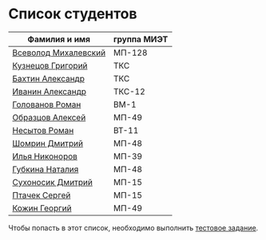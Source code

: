 ﻿# Список студентов

| Фамилия и имя | группа МИЭТ |
| ------ | ------ |
| [Всеволод Михалевский](https://www.facebook.com/vs.mix.5) | МП-128 |
| [Кузнецов Григорий](https://vk.com/ciscomiet) | ТКС |
| [Бахтин Александр](https://vk.com/ciscomiet) | ТКС |
| [Иванин Александр](https://vk.com/ciscomiet) | ТКС-12 |
| [Голованов Роман](https://github.com/rgolovanov) | ВМ-1 |
| [Образцов Алексей](https://vk.com/obr_alexey)| МП-49 |
| [Несытов Роман](https://vk.com/id91501563) | ВТ-11 |
| [Шомрин Дмитрий](https://vk.com/id89419015) | МП-48 |
| [Илья Никоноров](https://vk.com/id90625103) | МП-39 |
| [Губкина Наталия](https://vk.com/id20560131) | МП-48 |
| [Сухоносик Дмитрий](https://vk.com/mtreload) | МП-15 |
| [Птачек Сергей](https://vk.com/ptachek_sergey) | МП-15 |
| [Кожин Георгий](https://vk.com/cheshister) | МП-49 |

Чтобы попасть в этот список, необходимо выполнить [тестовое задание](Vpiska.md).

